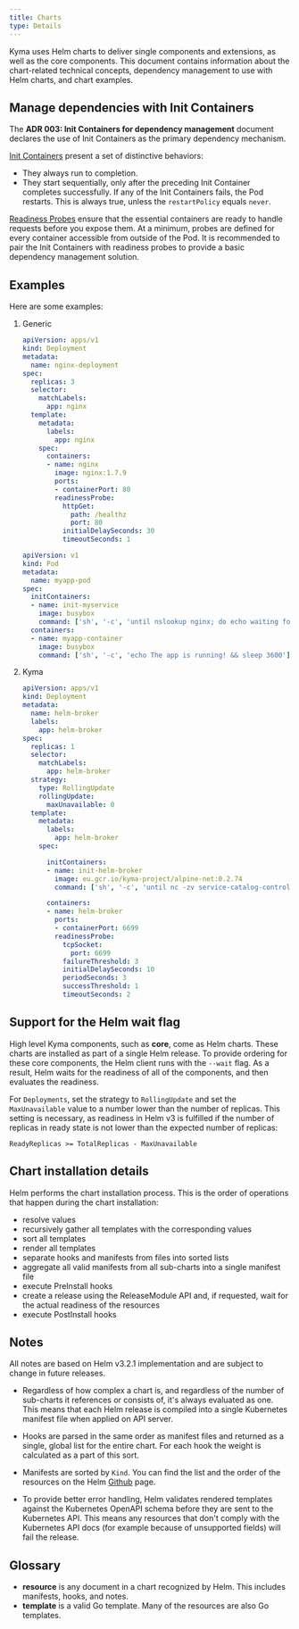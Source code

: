 ```yaml
---
title: Charts
type: Details
---
```


Kyma uses Helm charts to deliver single components and extensions, as well as the core components. This document contains information about the chart-related technical concepts, dependency management to use with Helm charts, and chart examples.

## Manage dependencies with Init Containers

The **ADR 003: Init Containers for dependency management** document declares the use of Init Containers as the primary dependency mechanism.

[Init Containers](https://kubernetes.io/docs/concepts/workloads/pods/init-containers/) present a set of distinctive behaviors:

* They always run to completion.
* They start sequentially, only after the preceding Init Container completes successfully.
  If any of the Init Containers fails, the Pod restarts. This is always true, unless the `restartPolicy` equals `never`.

[Readiness Probes](https://kubernetes.io/docs/concepts/workloads/pods/pod-lifecycle/#container-probes) ensure that the essential containers are ready to handle requests before you expose them. At a minimum, probes are defined for every container accessible from outside of the Pod. It is recommended to pair the Init Containers with readiness probes to provide a basic dependency management solution.

## Examples

Here are some examples:

1. Generic

   ```yaml
   apiVersion: apps/v1
   kind: Deployment
   metadata:
     name: nginx-deployment
   spec:
     replicas: 3
     selector:
       matchLabels:
         app: nginx
     template:
       metadata:
         labels:
           app: nginx
       spec:
         containers:
         - name: nginx
           image: nginx:1.7.9
           ports:
           - containerPort: 80
           readinessProbe:
             httpGet:
               path: /healthz
               port: 80
             initialDelaySeconds: 30
             timeoutSeconds: 1
   ```

   ```yaml
   apiVersion: v1
   kind: Pod
   metadata:
     name: myapp-pod
   spec:
     initContainers:
     - name: init-myservice
       image: busybox
       command: ['sh', '-c', 'until nslookup nginx; do echo waiting for nginx; sleep 2; done;']
     containers:
     - name: myapp-container
       image: busybox
       command: ['sh', '-c', 'echo The app is running! && sleep 3600']
   ```

2. Kyma

   ```yaml
   apiVersion: apps/v1
   kind: Deployment
   metadata:
     name: helm-broker
     labels:
       app: helm-broker
   spec:
     replicas: 1
     selector:
       matchLabels:
         app: helm-broker
     strategy:
       type: RollingUpdate
       rollingUpdate:
         maxUnavailable: 0
     template:
       metadata:
         labels:
           app: helm-broker
       spec:

         initContainers:
         - name: init-helm-broker
           image: eu.gcr.io/kyma-project/alpine-net:0.2.74
           command: ['sh', '-c', 'until nc -zv service-catalog-controller-manager.kyma-system.svc.cluster.local 8080; do echo waiting for etcd service; sleep 2; done;']

         containers:
         - name: helm-broker
           ports:
           - containerPort: 6699
           readinessProbe:
             tcpSocket:
               port: 6699
             failureThreshold: 3
             initialDelaySeconds: 10
             periodSeconds: 3
             successThreshold: 1
             timeoutSeconds: 2
   ```

## Support for the Helm wait flag

High level Kyma components, such as **core**, come as Helm charts. These charts are installed as part of a single Helm release. To provide ordering for these core components, the Helm client runs with the `--wait` flag. As a result, Helm waits for the readiness of all of the components, and then evaluates the readiness.

For `Deployments`, set the strategy to `RollingUpdate` and set the `MaxUnavailable` value to a number lower than the number of replicas. This setting is necessary, as readiness in Helm v3 is fulfilled if the number of replicas in ready state is not lower than the expected number of replicas:

```
ReadyReplicas >= TotalReplicas - MaxUnavailable
```

## Chart installation details

Helm performs the chart installation process. This is the order of operations that happen during the chart installation:

* resolve values
* recursively gather all templates with the corresponding values
* sort all templates
* render all templates
* separate hooks and manifests from files into sorted lists
* aggregate all valid manifests from all sub-charts into a single manifest file
* execute PreInstall hooks
* create a release using the ReleaseModule API and, if requested, wait for the actual readiness of the resources
* execute PostInstall hooks

## Notes

All notes are based on Helm v3.2.1 implementation and are subject to change in future releases.

* Regardless of how complex a chart is, and regardless of the number of sub-charts it references or consists of, it's always evaluated as one. This means that each Helm release is compiled into a single Kubernetes manifest file when applied on API server.

* Hooks are parsed in the same order as manifest files and returned as a single, global list for the entire chart. For each hook the weight is calculated as a part of this sort.

* Manifests are sorted by `Kind`. You can find the list and the order of the resources on the Helm [Github](https://github.com/helm/helm/blob/release-3.2/pkg/releaseutil/kind_sorter.go) page.

* To provide better error handling, Helm validates rendered templates against the Kubernetes OpenAPI schema before they are sent to the Kubernetes API. This means any resources that don't comply with the Kubernetes API docs (for example because of unsupported fields) will fail the release.


## Glossary

* **resource** is any document in a chart recognized by Helm. This includes manifests, hooks, and notes.
* **template** is a valid Go template. Many of the resources are also Go templates.
